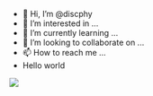 - 👋 Hi, I’m @discphy
- 👀 I’m interested in ...
- 🌱 I’m currently learning ...
- 💞️ I’m looking to collaborate on ...
- 📫 How to reach me ...
- Hello world

<a href="https://discphy.notion.site/discphy-12f8d759fd374395b0ec4649879492d9">
  <img src="https://img.shields.io/badge/Notion-FFFFFF?style=for-the-badge&logo=notion&logoColor=black">
</a>


<!---
discphy/discphy is a ✨ special ✨ repository because its `README.md` (this file) appears on your GitHub profile.
You can click the Preview link to take a look at your changes.
--->
